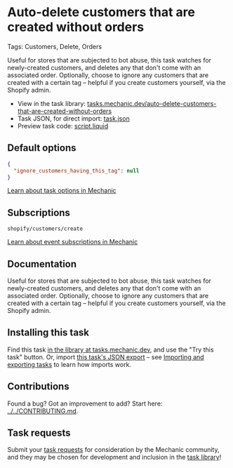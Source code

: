 # Auto-delete customers that are created without orders

Tags: Customers, Delete, Orders

Useful for stores that are subjected to bot abuse, this task watches for newly-created customers, and deletes any that don't come with an associated order. Optionally, choose to ignore any customers that are created with a certain tag – helpful if you create customers yourself, via the Shopify admin.

* View in the task library: [tasks.mechanic.dev/auto-delete-customers-that-are-created-without-orders](https://tasks.mechanic.dev/auto-delete-customers-that-are-created-without-orders)
* Task JSON, for direct import: [task.json](../../tasks/auto-delete-customers-that-are-created-without-orders.json)
* Preview task code: [script.liquid](./script.liquid)

## Default options

```json
{
  "ignore_customers_having_this_tag": null
}
```

[Learn about task options in Mechanic](https://learn.mechanic.dev/core/tasks/options)

## Subscriptions

```liquid
shopify/customers/create
```

[Learn about event subscriptions in Mechanic](https://learn.mechanic.dev/core/tasks/subscriptions)

## Documentation

Useful for stores that are subjected to bot abuse, this task watches for newly-created customers, and deletes any that don't come with an associated order. Optionally, choose to ignore any customers that are created with a certain tag – helpful if you create customers yourself, via the Shopify admin.

## Installing this task

Find this task [in the library at tasks.mechanic.dev](https://tasks.mechanic.dev/auto-delete-customers-that-are-created-without-orders), and use the "Try this task" button. Or, import [this task's JSON export](../../tasks/auto-delete-customers-that-are-created-without-orders.json) – see [Importing and exporting tasks](https://learn.mechanic.dev/core/tasks/import-and-export) to learn how imports work.

## Contributions

Found a bug? Got an improvement to add? Start here: [../../CONTRIBUTING.md](../../CONTRIBUTING.md).

## Task requests

Submit your [task requests](https://mechanic.canny.io/task-requests) for consideration by the Mechanic community, and they may be chosen for development and inclusion in the [task library](https://tasks.mechanic.dev/)!
